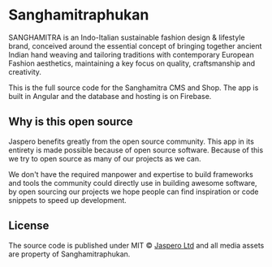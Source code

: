 # Sanghamitraphukan

SANGHAMITRA is an Indo-Italian sustainable fashion design & lifestyle brand, conceived around the essential concept of bringing together ancient Indian hand weaving and tailoring traditions with contemporary European Fashion aesthetics, maintaining a key focus on quality, craftsmanship and creativity.

This is the full source code for the Sanghamitra CMS and Shop. The app is built in Angular and the database and hosting is on Firebase.

## Why is this open source 

Jaspero benefits greatly from the open source community. This app in its entirety is made possible because of open source software. Because of this we try to open source as many of our projects as we can. 

We don't have the required manpower and expertise to build frameworks and tools the community could directly use in building awesome software, by open sourcing our projects we hope people can find inspiration or code snippets to speed up development. 

## License 

The source code is published under MIT © [Jaspero Ltd](mailto:info@jaspero.co) and all media assets are property of Sanghamitraphukan.